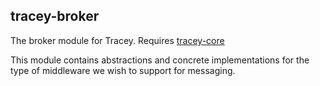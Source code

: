 ## tracey-broker

The broker module for Tracey. Requires [tracey-core](https://github.com/Praqma/tracey-core)

This module contains abstractions and concrete implementations for the type of middleware we wish to support for messaging.



 
